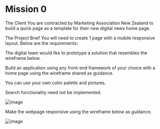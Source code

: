 # Mission 0
The Client
You are contracted by Marketing Association New Zealand to build a quick page as a template for their new digital news home page.

The Project Brief
You will need to create 1 page with a mobile responsive layout.  Below are the requirements: 

The digital team would like to prototype a solution that resembles the wireframe below.

Build an application using any front-end framework of your choice with a home page using the wireframe shared as guidance.

You can use your own color palette and pictures.

Search functionality need not be implemented.

![image](https://github.com/user-attachments/assets/4bbcee50-9b3b-4779-a415-ca9b73dbe092)

Make the webpage responsive using the wireframe below as guidance.

 ![image](https://github.com/user-attachments/assets/7b2cdb74-d2c5-4704-be21-dbc8bf5f01e2)



